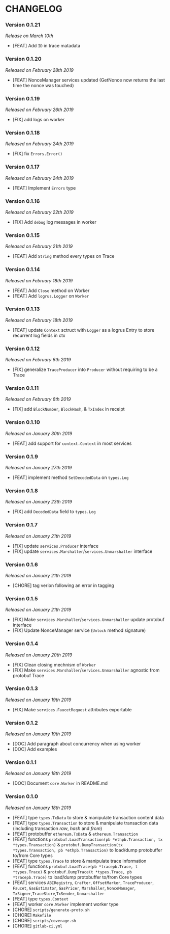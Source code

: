# CHANGELOG

### Version 0.1.21

*Release on March 10th*

- [FEAT] Add ```ID``` in trace matadata

### Version 0.1.20

*Released on February 28th 2019*

- [FEAT] NonceManager services updated (GetNonce now returns the last time the nonce was touched)

### Version 0.1.19

*Released on February 26th 2019*

- [FIX] add logs on worker

### Version 0.1.18

*Released on February 24th 2019*

- [FIX] fix `Errors.Error()`
 
### Version 0.1.17

*Released on February 24th 2019*

- [FEAT] Implement `Errors` type

### Version 0.1.16

*Released on February 22th 2019*

- [FIX] Add `debug` log messages in worker

### Version 0.1.15

*Released on February 21th 2019*

- [FEAT] Add `String` method every types on Trace

### Version 0.1.14

*Released on February 18th 2019*

- [FEAT] Add `Close` method on Worker
- [FEAT] Add `logrus.Logger` on `Worker`

### Version 0.1.13

*Released on February 18th 2019*

- [FEAT] update `Context` sctruct with `Logger` as a logrus Entry to store recurrent log fields in ctx

### Version 0.1.12

*Released on February 6th 2019*

- [FIX] generalize `TraceProducer` into `Producer` without requiring to be a Trace

### Version 0.1.11

*Released on February 6th 2019*

- [FIX] add `BlockNumber`, `BlockHash`, & `TxIndex` in receipt

### Version 0.1.10

*Released on January 30th 2019*

- [FEAT] add support for `context.Context` in most services

### Version 0.1.9

*Released on January 27th 2019*

- [FEAT] implement method `SetDecodedData` on `types.Log`


### Version 0.1.8

*Released on January 23th 2019*

- [FIX] add `DecodedData` field to `types.Log`


### Version 0.1.7

*Released on January 21th 2019*

- [FIX] update `services.Producer` interface
- [FIX] update `services.Marshaller`/`services.Unmarshaller` interface

### Version 0.1.6

*Released on January 21th 2019*

- [CHORE] tag verion following an error in tagging


### Version 0.1.5

*Released on January 21th 2019*

- [FIX] Make `services.Marshaller`/`services.Unmarshaller` update protobuf interface
- [FIX] Update NonceManager service (``Unlock`` method signature)

### Version 0.1.4

*Released on January 20th 2019*

- [FIX] Clean closing mechnism of ``Worker``
- [FIX] Make `services.Marshaller`/`services.Unmarshaller` agnostic from protobuf Trace


### Version 0.1.3

*Released on January 19th 2019*

- [FIX] Make ``services.FaucetRequest`` attributes exportable

### Version 0.1.2

*Released on January 19th 2019*

- [DOC] Add paragraph about concurrency when using worker
- [DOC] Add examples

### Version 0.1.1

*Released on January 18th 2019*

- [DOC] Document ``core.Worker`` in README.md

### Version 0.1.0

*Released on January 18th 2019*

- [FEAT] type ``types.TxData`` to store & manipulate transaction content data
- [FEAT] type ``types.Transaction`` to store & manipulate transaction data (including transaction *raw*, *hash* and *from*)
- [FEAT] protobuffer ``ethereum.TxData`` & ``ethereum.Transaction``
- [FEAT] functions ``protobuf.LoadTransaction(pb *ethpb.Transaction, tx *types.Transaction)`` & ``protobuf.DumpTransaction(tx *types.Transaction, pb *ethpb.Transaction)`` to load/dump protobuffer to/from Core types
- [FEAT] type ``types.Trace`` to store & manipulate trace information
- [FEAT] functions ``protobuf.LoadTrace(pb *tracepb.Trace, t *types.Trace)`` & ``protobuf.DumpTrace(t *types.Trace, pb *tracepb.Trace)`` to load/dump protobuffer to/from Core types
- [FEAT] services `ABIRegistry`, `Crafter`, `OffsetMarker`, `TraceProducer`, `Faucet`, `GasEstimator`, `GasPricer`, `Marshaller`, `NonceManager`, `TxSigner`,`TraceStore`,`TxSender`, `Unmarshaller`
- [FEAT] type ``types.Context``
- [FEAT] worker ``core.Worker`` implement worker type
- [CHORE] ``scripts/generate-proto.sh``
- [CHORE] ``Makefile``
- [CHORE] ``scripts/coverage.sh``
- [CHORE] ``gitlab-ci.yml``
